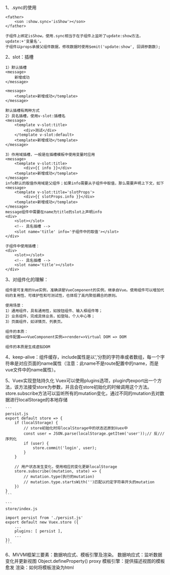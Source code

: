 1、.sync的使用

    <father>
        <son :show.sync='isShow'></son>
    </father>
    
    子组件上绑定isShow，使用.sync相当于在子组件上监听了update:show方法，update:+'变量名'。
    子组件以props承接父组件数据，修改数据时使用$emit('update:show', 回调参数数);
2、slot：插槽

    1）默认插槽
    <message>
        新增成功    
    </message>

    <message>
        <template>新增成功</template>
    </message>

    默认插槽有两种方式
    2）具名插槽，使用v-slot:插槽名
    <message>
        <template v-slot:title>
            <div>测试</div>
        </template v-slot:default>
        <template>新增成功</template>
    </message>

    3）作用域插槽，一般是在插槽模板中使用变量时应用
    <message>
        <template v-slot:title>
            <div>{{ info }}</div>
        <template>新增成功</template>
    </message>
    info默认的取值作用域是父组件；如果info需要从子组件中取值，那么需要声明上下文，如下
    <message>
        <template v-slot:title='slotProps'>
            <div>{{ slotProps.info }}</div>
        <template>新增成功</template>
    </message>
    message组件中需要在name为title的slot上声明info
    <div>
        <slot></slot>
        <!-- 具名插槽 -->
        <slot name='title' info='子组件中的取值'></slot>
    </div>

    子组件中使用插槽：
    <div>
        <slot></slot>
        <!-- 具名插槽 -->
        <slot name='title'></slot>
    </div>

3、对组件化的理解：

    组件是可复用的Vue实例，准确讲是VueComponent的实例，继承自Vue。使用组件可以增加代码的复用性、可维护性和可测试性，也体现了高内聚低耦合的原则。

    使用场景：
    1）通用组件，具有通用性，如按钮组件、输入框组件等；
    2）业务组件，完成具体业务，如登陆，个人中心等；
    3）页面组件，如详情页、列表页。

    组件的本质：
    组件配置==>VueComponent实例=>render=>Virtual DOM => DOM
    
    组件的本质是生成虚拟DOM

4、keep-alive：组件缓存，include属性是以‘,’分割的字符串或者数组，每一个字符串是对应页面的name属性（注意：此name不是route配置中的name，而是vue文件中的name属性）。

5、Vuex实现登陆持久化
    Vuex可以使用plugins选项，plugin内export出一个方法，该方法接受store为参数，并且会在store初始化的时候调用这个方法。
    store.subscribe方法可以监听所有的mutation变化，通过不同的mutation去对数据进行localStorage的本地存储

    ```
    persist.js
    export default store => {
        if (localStorage) {
            // store初始化时将localStorage中的状态还原到Vuex中
            const user = JSON.parse(localStorage.getItem('user'));// 反///序列化
            if (user) {
                store.commit('login', user);
            }
        }

        // 用户状态发生变化，使用相应的变化更新localStorage
        store.subscribe((mutation, state) => {
            // mutation.type(执行的mutation)
            // mutation.type.startsWith('')匹配以约定字符串开头的mutation
        })
    }
    ```

    ```
    store/index.js

    import persist from './persist.js'
    export default new Vuex.store ({
        ...
        plugins: [ persist ],
        ...
    })
    ```

6、MVVM框架三要素：数据响应式、模板引擎及渲染。
    数据响应式：监听数据变化并更新视图
        Object.defineProperty()
        proxy
    模板引擎：提供描述视图的模板愈发
    渲染：如何将模板渲染为html